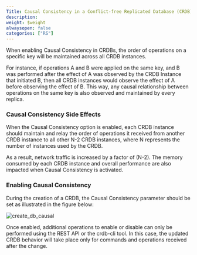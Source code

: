 ```yaml
---
Title: Causal Consistency in a Conflict-free Replicated Database (CRDB)
description: 
weight: $weight
alwaysopen: false
categories: ["RS"]
---
```

When enabling Causal Consistency in CRDBs, the order of operations on a
specific key will be maintained across all CRDB
instances.

For instance, if operations A and B were applied on the same key, and B
was performed after the effect of A was observed by the CRDB Instance
that initiated B, then all CRDB instances would observe the effect of A
before observing the effect of B. This way, any causal relationship
between operations on the same key is also observed and maintained by
every replica.

### **Causal Consistency Side Effects**

When the Causal Consistency option is enabled, each CRDB instance
should maintain and relay the order of operations it received from
another CRDB instance to all other N-2 CRDB instances, where N
represents the number of instances used by the
CRDB.

As a result, network traffic is increased by a factor of (N-2). The
memory consumed by each CRDB instance and overall performance are also
impacted when Causal Consistency is
activated.

### **Enabling Causal Consistency**

During the creation of a CRDB, the Causal Consistency parameter should
be set as illustrated in the figure below:

![create_db_causal](/images/rs/create_db_causal.png?width=1050&height=930)

Once enabled, additional operations to
enable or disable can only be performed
using the REST API or the crdb-cli tool. In this case, the updated CRDB
behavior will take place only for commands
and operations received after the
change.
